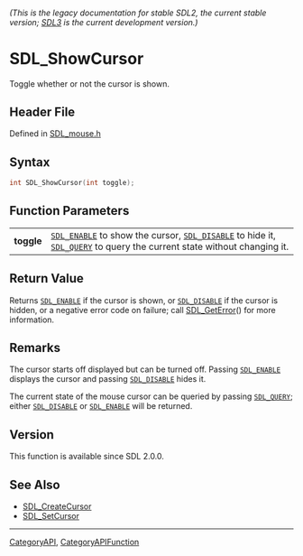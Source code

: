 ###### (This is the legacy documentation for stable SDL2, the current stable version; [SDL3](https://wiki.libsdl.org/SDL3/) is the current development version.)
# SDL_ShowCursor

Toggle whether or not the cursor is shown.

## Header File

Defined in [SDL_mouse.h](https://github.com/libsdl-org/SDL/blob/SDL2/include/SDL_mouse.h)

## Syntax

```c
int SDL_ShowCursor(int toggle);

```

## Function Parameters

|                |                                                                                                                                                                  |
| -------------- | ---------------------------------------------------------------------------------------------------------------------------------------------------------------- |
| **toggle**     | [`SDL_ENABLE`](SDL_ENABLE) to show the cursor, [`SDL_DISABLE`](SDL_DISABLE) to hide it, [`SDL_QUERY`](SDL_QUERY) to query the current state without changing it. |

## Return Value

Returns [`SDL_ENABLE`](SDL_ENABLE) if the cursor is shown, or
[`SDL_DISABLE`](SDL_DISABLE) if the cursor is hidden, or a negative error
code on failure; call [SDL_GetError](SDL_GetError)() for more information.

## Remarks

The cursor starts off displayed but can be turned off. Passing
[`SDL_ENABLE`](SDL_ENABLE) displays the cursor and passing
[`SDL_DISABLE`](SDL_DISABLE) hides it.

The current state of the mouse cursor can be queried by passing
[`SDL_QUERY`](SDL_QUERY); either [`SDL_DISABLE`](SDL_DISABLE) or
[`SDL_ENABLE`](SDL_ENABLE) will be returned.

## Version

This function is available since SDL 2.0.0.

## See Also

* [SDL_CreateCursor](SDL_CreateCursor)
* [SDL_SetCursor](SDL_SetCursor)

----
[CategoryAPI](CategoryAPI), [CategoryAPIFunction](CategoryAPIFunction)

